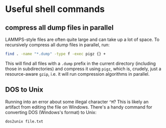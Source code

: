 # Useful shell commands

## compress all dump files in parallel

LAMMPS-style files are often quite large and can take up a lot of space. To recursively compress all dump files in parallel, run:

```bash
find . -name "*.dump" -type f -exec pigz {} +
```

This will find all files with a `.dump` prefix in the current directory (including those in subdirectories) and compress it using `pigz`, which is, crudely, just a resource-aware `gzip`, i.e. it will run compression algorithms in parallel.

## DOS to Unix

Running into an error about some illegal character `^M`? This is likely an artifact from editing the file on Windows. There's a handy command for converting DOS (Windows's format) to Unix:

```bash
dos2unix file.txt
```